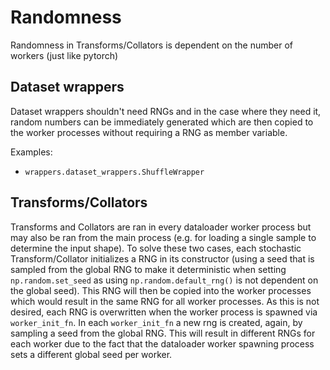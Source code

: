# Randomness

Randomness in Transforms/Collators is dependent on the number of workers (just like pytorch)

## Dataset wrappers

Dataset wrappers shouldn't need RNGs and in the case where they need it, random numbers can be immediately generated
which are then copied to the worker processes without requiring a RNG as member variable.

Examples:

- `wrappers.dataset_wrappers.ShuffleWrapper`

## Transforms/Collators

Transforms and Collators are ran in every dataloader worker process but may also be ran from the main process
(e.g. for loading a single sample to determine the input shape). To solve these two cases, each stochastic
Transform/Collator initializes a RNG in its constructor (using a seed that is sampled from the global RNG to make it
deterministic when setting `np.random.set_seed` as using `np.random.default_rng()` is not dependent on the global seed).
This RNG will then be copied into the worker processes which would result in the same RNG for all worker processes. As
this is not desired, each RNG is overwritten when the worker process is spawned via `worker_init_fn`. In
each `worker_init_fn` a new rng is created, again, by sampling a seed from the global RNG. This will result in different
RNGs for each worker due to the fact that the dataloader worker spawning process sets a different global seed per
worker.